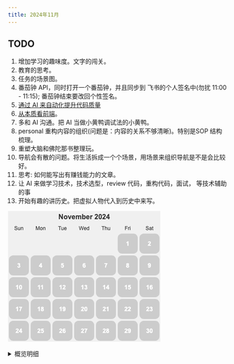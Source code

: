 ```yaml
---
title: 2024年11月
---
```


## TODO
1. 增加学习的趣味度。文字的闯关。
1. 教育的思考。
1. 任务的场景图。
1. 番茄钟 API，同时打开一个番茄钟，并且同步到 飞书的个人签名中(勿扰 11:00 - 11:15); 番茄钟结束要改回个性签名。
1. [通过 AI 来自动化提升代码质量](../viewpoint/content/tech/impove-code-quality-by-ai.md)
1. [从本质看前端](../viewpoint/content/tech/dive-into-frontend.md)。
1. 多和 AI 沟通。把 AI 当做小黄鸭调试法的小黄鸭。
1. personal 重构内容的组织(问题是：内容的关系不够清晰)。特别是SOP 结构梳理。
2. 重塑大脑和佛陀那书整理玩。
3. 导航会有散的问题。将生活拆成一个个场景，用场景来组织导航是不是会比较好。
4. 思考: 如何能写出有赚钱能力的文章。
5. 让 AI 来做学习技术，技术选型，review 代码，重构代码，面试， 等技术辅助的事
6. 开始有趣的讲历史。把虚拟人物代入到历史中来写。

![](./images/2024-11.png)

<details>
  <summary>概览明细</summary>

| 日期  | 体力锻炼(G*2) |  冥想(G*2) | 吃早饭(B*1)  | 吃夜宵(B*2)  | 熬夜(B*3)  |
|:----:|:------------:|:---------:|:-----------:|:------------:|:---------:|
|  30  |      1       |     0     |      0      |      0       |     0     |
|  29  |      1       |     0     |      0      |      0       |     0     |
|  28  |      2       |     0     |      0      |      0       |     1     |
|  27  |      1       |     0     |      1      |      0       |     0     |
|  26  |      2       |     0     |      0      |      1       |     1     |
|  25  |      1       |     0     |      0      |      0       |     0     |
|  24  |      1       |     0     |      0      |      0       |     1     |
|  23  |      1       |     0     |      0      |      0       |     0     |
|  22  |      1       |     0     |      0      |      0       |     1     |
|  21  |      1       |     1     |      0      |      0       |     1     |
|  20  |      1       |     1     |      0      |      0       |     1     |
|  19  |      1       |     1     |      1      |      0       |     0     |
|  18  |      1       |     0     |      0      |      1       |     0     |
|  17  |      1       |     0     |      1      |      0       |     0     |
|  16  |      1       |     0     |      1      |      0       |     0     |
|  15  |      1       |     0     |      0      |      0       |     0     |
|  14  |      2       |     1     |      0      |      1       |     1     |
|  13  |      1       |     0     |      0      |      0       |     0     |
|  12  |      2       |     0     |      0      |      1       |     1     |
|  11  |      0       |     0     |      1      |      0       |     0     |
|  10  |      0       |     0     |      1      |      0       |     1     |
|  09  |      1       |     0     |      0      |      0       |     0     |
|  08  |      1       |     0     |      1      |      0       |     1     |
|  07  |      0       |     0     |      1      |      0       |     0     |
|  06  |      2       |     0     |      0      |      1       |     1     |
|  05  |      1       |     1     |      0      |      0       |     0     |
|  04  |      1       |     0     |      0      |      0       |     0     |
|  03  |      1       |     0     |      1      |      1       |     1     |
|  02  |      1       |     0     |      0      |      0       |     0     |
|  01  |      0       |     0     |      0      |      0       |     0     |

## 概览
* 体力锻炼
  * 跑步。跑步机 30 分钟。完成情况: 2/5-。 
  * 每周跑 10 公里。完成总数: 4/4+。
* 正念
  * 冥想 15 分钟。完成情况: 3/15+。 
  * 蹲坑不玩手机。剩余次数: 0/5-。
* 学习
  * 多邻国: 5+ 个单元。完成情况: 2/5-。
* 饮食: 
  * 不吃早饭。完成情况: 8/5-。
  * 不吃夜宵。完成情况: 5/5-。
* 休息: 
  * 不熬夜。11点30(尽量 11:15)之前睡觉。完成情况:  12/5-。

## Template
* 运动
  * 椭圆机: 30 分钟
  * 上斜俯卧撑 30×3; 折刀深蹲 20×3; 坐姿屈膝 15×2
* 正念
  * 冥想 15 分钟。
* 学习
  * 多邻国: 7 个单元。
* 信息
* 休息
  * x 睡觉

</detail>

## 30
* 运动
  * 跑 6 公里。
  * 上斜俯卧撑 30×3; 
* 学习
  * 多邻国: 7 个单元。
* 信息
* 休息
  * 10:52 睡觉

## 29
* 学习
  * 多邻国: 1 个单元。
* 休息
  * 01:00 睡。同事吃饭

## 28
* 运动
  * 跑 6 公里
  * 椭圆机: 30 分钟
  * 折刀深蹲 20×3; 坐姿屈膝 15×1
* 学习
  * 多邻国: 2 个单元。
* 休息
  * 01:16 看了 《出走的决心》。

## 27
* 运动
  * 椭圆机: 30 分钟
  * 上斜俯卧撑 30×4;
* 学习
  * 多邻国: 8 个单元。
* 信息
* 休息
  * 11:28 睡觉

## 26 天很冷了，大降温
* 运动
  * 椭圆机: 30 分钟; 跑 5.5 公里
  * 折刀深蹲 20×3; 
* 学习
  * 多邻国: 5 个单元。玩了下新科目：数学和音乐。
* 饮食
  * 早饭吃了一个面包
  * 晚上跑完步吃了一堆东西。不太适应天很冷跑步。
* 休息
  * 12:47 睡觉

## 25
* 运动
  * 椭圆机: 30 分钟
  * 上斜俯卧撑 30×3; 
* 学习
  * 多邻国: 1 个单元。
* 饮食
  * 吃了个早饭。
* 休息
  * 11:30

## 24
* 运动
  * 跑 5 公里。
* 学习
  * 多邻国: 8 个单元。
* 信息
  * 洗牙 88 元。以后买牙线。
* 休息
  * 12:20 睡觉。读《瑟谷传奇》， 能在那样的学校上学真幸福。

## 23
* 运动
  * 椭圆机: 30 分钟
* 学习
  * 多邻国: 8 个单元。
* 饮食
  * 蛋肉堡，有一个荷包蛋蛋，胡萝卜和肉末。五元，味道不错。
* 休息
  * 11:30 睡觉

## 22
* 运动
  * 护城河走一圈，15.5 公里。
* 学习
  * 多邻国: 1 个单元。
* 信息
  * 《绑架游戏》悬疑剧，挺好看的。算计和反算计。怪不得有熟悉的感觉，因为看了那剧《十日游戏》 。
* 休息
  * 1:05 睡觉

## 21
* 运动
  * 跑 5 公里。
  * 上斜俯卧撑 30×3; 
* 正念
  * 冥想 15 分钟。
* 学习
  * 多邻国: 7 个单元。
* 信息
  * 关于娃教育的谈话：对娃的理解(学校的不自由，机械，无趣)，学生和老师都是制度的受害者； 想方案(《Free to learn》)。
  * 卖肉夹馍的，1 天卖个 70 - 80 个。凌晨做到 1 点钟。
* 休息
  * 1:20 睡觉

## 20
* 运动
  * 椭圆机: 30 分钟
  * 上斜俯卧撑 30×3;
* 正念
  * 冥想 15 分钟。
* 学习
  * 多邻国: 9 个单元。
* 信息
* 休息
  * 12:25 睡觉

## 19
* 运动
  * 跑 6 公里。刷新 3 公里成绩: 15: 09 秒。
  * 上斜俯卧撑 30×3;
* 学习
  * 多邻国: 7 个单元。
* 正念
  * 冥想 15 分钟。
* 饮食
  * 早上吃了娃没吃完的粽子
* 休息
  * 11:30 睡觉

## 18
* 运动
  * 椭圆机: 30 分钟
  * 折刀深蹲 20×6; 
* 学习
  * 多邻国: 1 个单元。
* 饮食
  * 睡前吃了椰子脆卷
* 休息
  * 11:30 睡觉

## 17
* 运动
  * 跑 7 公里
* 饮食
  * 早上吃了娃没吃完的烧麦。
* 学习
  * 多邻国: 9 个单元。
* 信息
  * 统一旗下的爱夸矿泉水，水源也是长白山。
* 休息
  * 11:30 睡觉

## 16
* 运动
  * 上斜俯卧撑 30×2; 
* 学习
  * 多邻国: 7 个单元。
* 休息
  * 11:30 睡觉

## 15
* 运动
  * 跑 5.5 公里。
* 学习
  * 多邻国: 7 个单元。
* 休息
  * 11:28 睡觉

## 14
* 运动
  * 椭圆机: 30 分钟 + 20 分钟
  * 折刀深蹲 20×3; 上斜俯卧撑 30×3; 
* 正念
  * 冥想 15 分钟。
* 学习
  * 多邻国: 8 个单元。
* 信息
* 休息
  * 1:20 睡

## 13
* 运动
  * 椭圆机: 30 分钟
  * 上斜俯卧撑 30×5; 
* 学习
  * 多邻国: 7 个单元。
* 休息
  * 11:30 睡觉

## 12
* 运动
  * 椭圆机: 30 分钟 + 跑了 6 公里。
  * 折刀深蹲 20×3; 
* 学习
  * 多邻国: 7 个单元。
* 饮食
  * 睡前吃了威化饼干和豌豆条。
* 休息
  * 12:45 睡。

## 11
* 运动
  * 上斜俯卧撑 30×3;
* 学习
  * 多邻国: 7 个单元。
* 饮食
  * 吃了早饭。 2 个半的生煎。
* 休息
  * 11:30 睡觉

## 10
* 运动
  * 跑步: 15 分钟
* 学习
  * 多邻国: 7 个单元。
* 饮食
  * 吃了早饭。胡辣汤，豆浆，油条和麻团。
* 休息
  * 2 点 47 睡。和团子务虚聊，聊对弱者的怜悯。以后晚上不聊那些了，争论的性价比太低。

## 09
* 运动
  * 跑步: 10 公里。
  * 上斜俯卧撑 30×1;
* 学习
  * 多邻国: 7 个单元。
* 休息
  * 11:30 睡觉。

## 08
* 运动
  * 椭圆机: 30 分钟
  * 上斜俯卧撑 30×3; 
* 学习
  * 多邻国: 8 个单元。
* 饮食
  * 吃了早饭，3 只 烧麦。
* 休息
  * 12:00 睡觉。和顾吃饭。

## 07
* 学习
  * 多邻国: 5 个单元。
* 饮食
  * 吃了早饭。 饭团和卷饼，对昨晚跑步能量的补偿。
* 休息
  * 11:08 睡觉

## 06
* 运动
  * 跑步: 25 分钟; 还跑了 6 公里
  * 上斜俯卧撑 30×1; 折刀深蹲 20×3;
* 学习
  * 多邻国: 7 个单元。
* 饮食
  * 吃了望丘山的面包
* 休息
  * 1: 10 睡觉

## 05
* 运动
  * 椭圆机: 30 分钟
  * 上斜俯卧撑 30×6;
* 正念
  * 冥想 15 分钟。
* 学习
  * 多邻国: 7 个单元。
* 休息
  * 11:30 睡觉

## 04
* 运动
  * 椭圆机: 30 分钟
  * 折刀深蹲 20×3;
* 学习
  * 多邻国: 8 个单元。
* 饮食
  * 吃了早饭，三期门口的甜筒，冰饭。
* 休息
  * 11:30 睡觉

## 03
* 运动
  * 跑步: 6 公里。慢跑。
* 学习
  * 多邻国: 7 个单元。
* 饮食
  * 早上吃了个玉米。
* 休息
  * 12:25 睡。

## 02
* 运动
  * 跑步: 10 公里，55 分钟。
  * 上斜俯卧撑 30×3; 折刀深蹲 20×3; 坐姿屈膝 15×2
* 正念
  * 冥想 15 分钟。
* 学习
  * 多邻国: 7 个单元。
* 休息
  * 11:30 休息

## 01
* 学习
  * 多邻国: 6 个单元。
  * 上斜俯卧撑 30×5; 
* 休息
  * 11:28 睡觉

